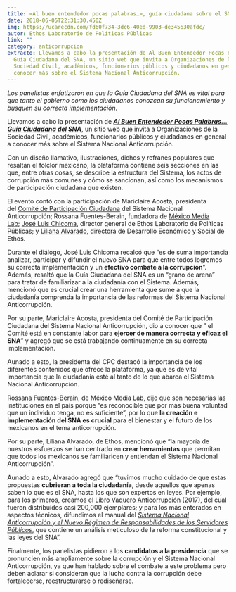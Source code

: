 ```yaml
---
title: «Al buen entendedor pocas palabras…», guía ciudadana sobre el SNA
date: 2018-06-05T22:31:30.450Z
img: https://ucarecdn.com/fd60f734-3dc6-40ed-9903-de345630afdc/
autor: Ethos Laboratorio de Políticas Públicas
link: ""
category: anticorrupcion
extracto: Llevamos a cabo la presentación de Al Buen Entendedor Pocas Palabras…
  Guía Ciudadana del SNA, un sitio web que invita a Organizaciones de la
  Sociedad Civil, académicos, funcionarios públicos y ciudadanos en general a
  conocer más sobre el Sistema Nacional Anticorrupción.
---
```

*Los panelistas enfatizaron en que la Guía Ciudadana del SNA es vital para que tanto el gobierno como los ciudadanos conozcan su funcionamiento y busquen su correcta implementación.* 

Llevamos a cabo la presentación de ***[Al Buen Entendedor Pocas Palabras… Guía Ciudadana del SNA](http://www.guiaciudadanadelsna.org.mx/)***, un sitio web que invita a Organizaciones de la Sociedad Civil, académicos, funcionarios públicos y ciudadanos en general a conocer más sobre el Sistema Nacional Anticorrupción.

Con un diseño llamativo, ilustraciones, dichos y refranes populares que resaltan el folclor mexicano, la plataforma contiene seis secciones en las que, entre otras cosas, se describe la estructura del Sistema, los actos de corrupción más comunes y cómo se sancionan, así como los mecanismos de participación ciudadana que existen.

El evento contó con la participación de Mariclaire Acosta, presidenta del [Comité de Participación Ciudadana](https://cpc.org.mx/) del Sistema Nacional Anticorrupción; Rossana Fuentes-Berain, fundadora de [México Media Lab](http://mexicomedialab21.com/); [José Luis Chicoma](https://www.ethos.org.mx/es/nosotros/equipo/jose-luis-chicoma/), director general de Ethos Laboratorio de Políticas Públicas; y [Liliana Alvarado](https://www.ethos.org.mx/es/nosotros/equipo/liliana-alvarado/), directora de Desarrollo Económico y Social de Ethos.

Durante el diálogo, José Luis Chicoma recalcó que “es de suma importancia analizar, participar y difundir el nuevo SNA para que entre todos logremos su correcta implementación y un **efectivo combate a la corrupción**”. Además, resaltó que la Guía Ciudadana del SNA es un “grano de arena” para tratar de familiarizar a la ciudadanía con el Sistema. Además, mencionó que es crucial crear una herramienta que sume a que la ciudadanía comprenda la importancia de las reformas del Sistema Nacional Anticorrupción.

Por su parte, Mariclaire Acosta, presidenta del Comité de Participación Ciudadana del Sistema Nacional Anticorrupción, dio a conocer que ” el Comité está en constante labor para **ejercer de manera correcta y eficaz el SNA**” y agregó que se está trabajando continuamente en su correcta implementación.

Aunado a esto, la presidenta del CPC destacó la importancia de los diferentes contenidos que ofrece la plataforma, ya que es de vital importancia que la ciudadanía esté al tanto de lo que abarca el Sistema Nacional Anticorrupción.

Rossana Fuentes-Berain, de México Media Lab, dijo que son necesarias las instituciones en el país porque “es reconocible que por más buena voluntad que un individuo tenga, no es suficiente”, por lo que **la creación e implementación del SNA es crucial** para el bienestar y el futuro de los mexicanos en el tema anticorrupción.

Por su parte, Liliana Alvarado, de Ethos, mencionó que “la mayoría de nuestros esfuerzos se han centrado en **crear herramientas** que permitan que todos los mexicanos se familiaricen y entiendan el Sistema Nacional Anticorrupción”.

Aunado a esto, Alvarado agregó que “tuvimos mucho cuidado de que estas propuestas **cubrieran a toda la ciudadanía**, desde aquellos que apenas saben lo que es el SNA, hasta los que son expertos en leyes. Por ejemplo, para los primeros, creamos el [Libro Vaquero Anticorrupción](http://libroanticorrupcion.ethos.org.mx/) (2017), del cual fueron distribuidos casi 200,000 ejemplares; y para los más enterados en aspectos técnicos, difundimos el manual del *[Sistema Nacional Anticorrupción y el Nuevo Régimen de Responsabilidades de los Servidores Públicos](https://www.ethos.org.mx/es/ethos-publications/sna-y-el-nuevo-regimen-de-responsabilidades-2/)*, que contiene un análisis meticuloso de la reforma constitucional y las leyes del SNA”.

Finalmente, los panelistas pidieron a los **candidatos a la presidencia** que se pronuncien más ampliamente sobre la corrupción y el Sistema Nacional Anticorrupción, ya que han hablado sobre el combate a este problema pero deben aclarar si consideran que la lucha contra la corrupción debe fortalecerse, reestructurarse o rediseñarse.